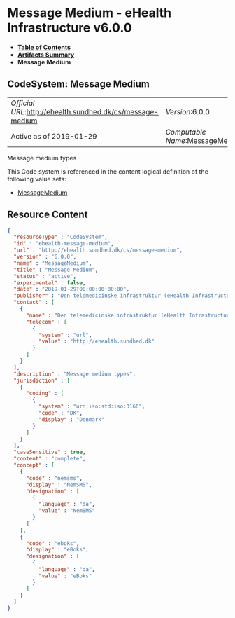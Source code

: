 # Message Medium - eHealth Infrastructure v6.0.0

* [**Table of Contents**](toc.md)
* [**Artifacts Summary**](artifacts.md)
* **Message Medium**

## CodeSystem: Message Medium 

| | |
| :--- | :--- |
| *Official URL*:http://ehealth.sundhed.dk/cs/message-medium | *Version*:6.0.0 |
| Active as of 2019-01-29 | *Computable Name*:MessageMedium |

 
Message medium types 

 This Code system is referenced in the content logical definition of the following value sets: 

* [MessageMedium](ValueSet-message-medium.md)



## Resource Content

```json
{
  "resourceType" : "CodeSystem",
  "id" : "ehealth-message-medium",
  "url" : "http://ehealth.sundhed.dk/cs/message-medium",
  "version" : "6.0.0",
  "name" : "MessageMedium",
  "title" : "Message Medium",
  "status" : "active",
  "experimental" : false,
  "date" : "2019-01-29T00:00:00+00:00",
  "publisher" : "Den telemedicinske infrastruktur (eHealth Infrastructure)",
  "contact" : [
    {
      "name" : "Den telemedicinske infrastruktur (eHealth Infrastructure)",
      "telecom" : [
        {
          "system" : "url",
          "value" : "http://ehealth.sundhed.dk"
        }
      ]
    }
  ],
  "description" : "Message medium types",
  "jurisdiction" : [
    {
      "coding" : [
        {
          "system" : "urn:iso:std:iso:3166",
          "code" : "DK",
          "display" : "Denmark"
        }
      ]
    }
  ],
  "caseSensitive" : true,
  "content" : "complete",
  "concept" : [
    {
      "code" : "nemsms",
      "display" : "NemSMS",
      "designation" : [
        {
          "language" : "da",
          "value" : "NemSMS"
        }
      ]
    },
    {
      "code" : "eboks",
      "display" : "eBoks",
      "designation" : [
        {
          "language" : "da",
          "value" : "eBoks"
        }
      ]
    }
  ]
}

```
